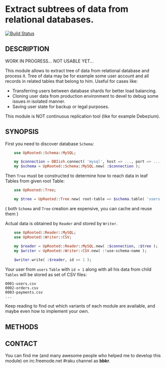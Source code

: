 # Extract subtrees of data from relational databases.

[![Build Status](https://travis-ci.org/bbkr/UpRooted.svg?branch=master)](https://travis-ci.org/bbkr/UpRooted)

## DESCRIPTION

WORK IN PROGRESS...
NOT USABLE YET...

This module allows to extract tree of data from relational database and process it.
Tree of data may be for example some user account and all records in related tables that belong to him.
Useful for cases like:

* Transferring users between database shards for better load balancing.
* Cloning user data from production environment to devel to debug some issues in isolated manner.
* Saving user state for backup or legal purposes.

This module is NOT continuous replication tool (like for example Debezium).

## SYNOPSIS

First you need to discover database `Schema`:

```raku
    use UpRooted::Schema::MySQL;

    my $connection = DBIish.connect( 'mysql', host => ..., port => ..., ... );
    my $schema = UpRooted::Schema::MySQL.new( :$connection );
```

Then `Tree` must be constructed to determine how to reach data in leaf Tables from given root Table:

```raku
    use UpRooted::Tree;

    my $tree = UpRooted::Tree.new( root-table => $schema.table( 'users' ) );
```
( both `Schema` and `Tree` creation are expensive, you can cache and reuse them )

Actual data is obtained by `Reader` and stored by `Writer`.

```raku
    use UpRooted::Reader::MySQL;
    use UpRooted::Writer::CSV;

    my $reader = UpRooted::Reader::MySQL.new( :$connection, :$tree );
    my $writer = UpRooted::Writer::CSV.new( :!use-schema-name );
    
    $writer.write( :$reader, id => 1 );
```

Your user from `users` `Table` with `id = 1` along with all his data from child `Tables` will be stored as set of CSV files:

```
0001-users.csv
0002-orders.csv
0003-payments.csv
...
```

Keep reading to find out which variants of each module are available, and maybe even how to implement your own.


## METHODS

## CONTACT

You can find me (and many awesome people who helped me to develop this module)
on irc.freenode.net #raku channel as **bbkr**.
